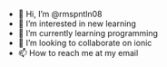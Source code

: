 - 👋 Hi, I’m @rmspntln08
- 👀 I’m interested in new learning
- 🌱 I’m currently learning programming
- 💞️ I’m looking to collaborate on ionic
- 📫 How to reach me at my email
  

<!---
rmspntln08/rmspntln08 is a ✨ special ✨ repository because its `README.md` (this file) appears on your GitHub profile.
You can click the Preview link to take a look at your changes.
--->
